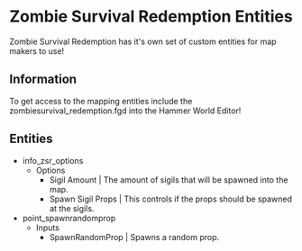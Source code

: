 # Zombie Survival Redemption Entities

Zombie Survival Redemption has it's own set of custom entities for map makers to use!

## Information

To get access to the mapping entities include the zombiesurvival_redemption.fgd into the Hammer World Editor!

## Entities

- info_zsr_options
  - Options
    - Sigil Amount | The amount of sigils that will be spawned into the map.
    - Spawn Sigil Props | This controls if the props should be spawned at the sigils.
- point_spawnrandomprop
  - Inputs
    - SpawnRandomProp | Spawns a random prop.
